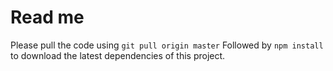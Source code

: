 Read me
=======

Please pull the code using `git pull origin master`
Followed by `npm install` to download the latest dependencies of this project.

